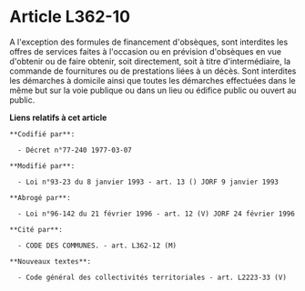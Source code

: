 # Article L362-10

A l'exception des formules de financement d'obsèques, sont interdites les offres de services faites à l'occasion ou en
prévision d'obsèques en vue d'obtenir ou de faire obtenir, soit directement, soit à titre d'intermédiaire, la commande de
fournitures ou de prestations liées à un décès. Sont interdites les démarches à domicile ainsi que toutes les démarches
effectuées dans le même but sur la voie publique ou dans un lieu ou édifice public ou ouvert au public.

**Liens relatifs à cet article**

	**Codifié par**:

	  - Décret n°77-240 1977-03-07

	**Modifié par**:

	  - Loi n°93-23 du 8 janvier 1993 - art. 13 () JORF 9 janvier 1993

	**Abrogé par**:

	  - Loi n°96-142 du 21 février 1996 - art. 12 (V) JORF 24 février 1996

	**Cité par**:

	  - CODE DES COMMUNES. - art. L362-12 (M)

	**Nouveaux textes**:

	  - Code général des collectivités territoriales - art. L2223-33 (V)
